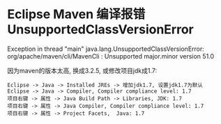 # Eclipse Maven 编译报错 UnsupportedClassVersionError



Exception in thread "main" java.lang.UnsupportedClassVersionError: org/apache/maven/cli/MavenCli : Unsupported major.minor version 51.0

因为maven的版本太高, 换成3.2.5, 或修改项目jdk成1.7:

```text
Eclipse -> Java -> Installed JREs -> 增加jdk1.7, 设置jdk1.7为默认
Eclipse -> Java -> Compiler, Compiler compliance level: 1.7
项目右键 -> 属性 -> Java Build Path -> Libraries, JDK: 1.7
项目右键 -> 属性 -> Java Compiler, Compiler compliance level: 1.7
项目右键 -> 属性 -> Project Facets,  Java: 1.7
```

